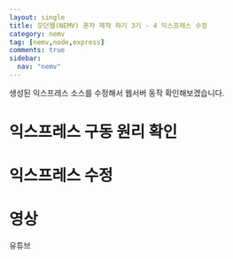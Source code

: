 ```yaml
---
layout: single
title: 모던웹(NEMV) 혼자 제작 하기 3기 - 4 익스프레스 수정
category: nemv
tag: [nemv,node,express]
comments: true
sidebar:
  nav: "nemv"
---
```


생성된 익스프레스 소스를 수정해서 웹서버 동작 확인해보겠습니다.

# 익스프레스 구동 원리 확인

# 익스프레스 수정

# 영상

유튜브


 
